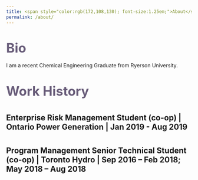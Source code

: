 ```yaml
---
title: <span style="color:rgb(172,108,130); font-size:1.25em;">About</span>
permalink: /about/
---
```

# <span style="color:rgb(104,92,121);font-size:1.25em;">Bio</span>
I am a recent Chemical Engineering Graduate from Ryerson University.

# <span style="color:rgb(104,92,121);font-size:1.25em;">Work History</span>

# <span style="font-size:0.75em;">Enterprise Risk Management Student (co-op) | Ontario Power Generation | Jan 2019 - Aug 2019</span>
# <span style="font-size:0.75em;">Program Management Senior Technical Student (co-op) | Toronto Hydro | Sep 2016 – Feb 2018; May 2018 – Aug 2018</span>
